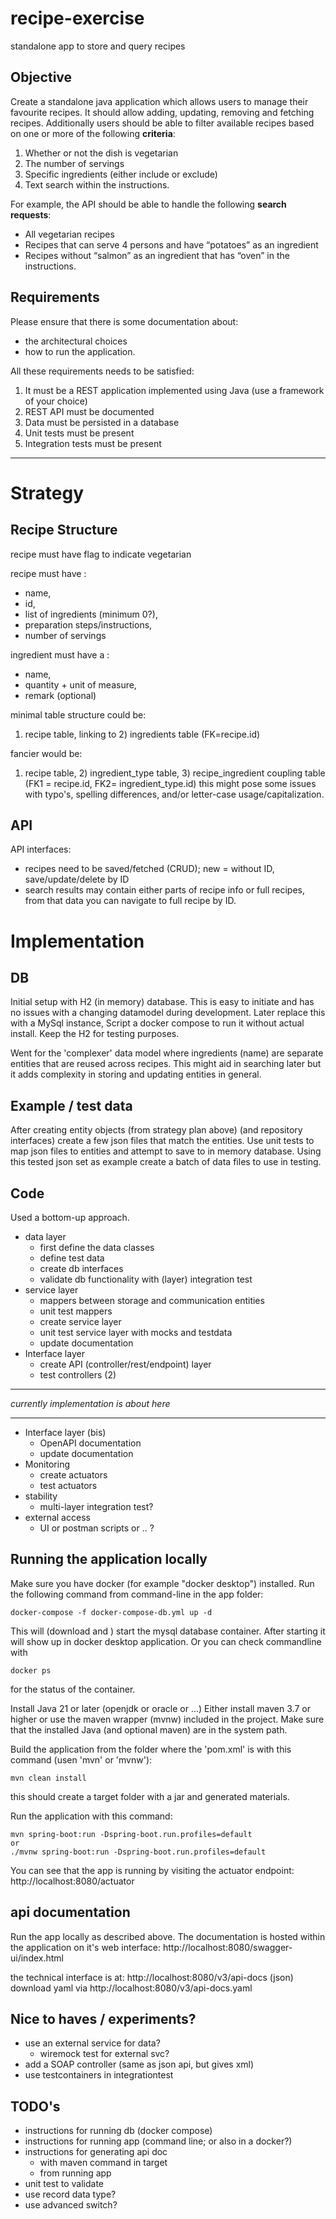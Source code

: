 # recipe-exercise
standalone app to store and query recipes

## Objective
Create a standalone java application which allows users to manage their favourite recipes. It should
allow adding, updating, removing and fetching recipes. Additionally users should be able to filter
available recipes based on one or more of the following **criteria**:
1. Whether or not the dish is vegetarian
2. The number of servings
3. Specific ingredients (either include or exclude)
4. Text search within the instructions.

For example, the API should be able to handle the following **search requests**:
- All vegetarian recipes
- Recipes that can serve 4 persons and have “potatoes” as an ingredient
- Recipes without “salmon” as an ingredient that has “oven” in the instructions.

## Requirements
Please ensure that there is some documentation about: 
- the architectural choices
- how to run the application. 

All these requirements needs to be satisfied:
1. It must be a REST application implemented using Java (use a framework of your choice)
2. REST API must be documented
3. Data must be persisted in a database
4. Unit tests must be present
5. Integration tests must be present

---

# Strategy
## Recipe Structure

recipe must have flag to indicate vegetarian

recipe must have :
- name, 
- id, 
- list of ingredients (minimum 0?), 
- preparation steps/instructions,
- number of servings

ingredient must have a :
- name, 
- quantity + unit of measure,
- remark (optional)

minimal table structure could be: 

1) recipe table, linking to 2) ingredients table (FK=recipe.id)

fancier would be: 

1) recipe table, 2) ingredient_type table, 3) recipe_ingredient coupling table (FK1 = recipe.id, FK2= ingredient_type.id)
this might pose some issues with typo's, spelling differences, and/or letter-case usage/capitalization.

## API

API interfaces:
- recipes need to be saved/fetched (CRUD); new = without ID, save/update/delete by ID
- search results may contain either parts of recipe info or full recipes, from that data you can navigate to full recipe by ID.

# Implementation

## DB

Initial setup with H2 (in memory) database. This is easy to initiate and has no issues with a changing datamodel during development.
Later replace this with a MySql instance, Script a docker compose to run it without actual install.
Keep the H2 for testing purposes.

Went for the 'complexer' data model where ingredients (name) are separate entities that are reused across recipes.
This might aid in searching later but it adds complexity in storing and updating entities in general.

## Example / test data

After creating entity objects (from strategy plan above) (and repository interfaces) create a few json files that match the entities.
Use unit tests to map json files to entities and attempt to save to in memory database.
Using this tested json set as example create a batch of data files to use in testing.

## Code

Used a bottom-up approach. 
- data layer
	- first define the data classes
	- define test data
	- create db interfaces
	- validate db functionality with (layer) integration test
- service layer
	- mappers between storage and communication entities
	- unit test mappers
	- create service layer
	- unit test service layer with mocks and testdata
	- update documentation
- Interface layer
	- create API (controller/rest/endpoint) layer
	- test controllers (2)

---

*currently implementation is about here*

---

- Interface layer (bis)
	- OpenAPI documentation
	- update documentation
- Monitoring
	- create actuators
	- test actuators
- stability
	- multi-layer integration test?
- external access
	- UI or postman scripts or .. ?
	
## Running the application locally

Make sure you have docker (for example "docker desktop") installed.
Run the following command from command-line in the app folder:
```
docker-compose -f docker-compose-db.yml up -d
```
This will (download and ) start the mysql database container.
After starting it will show up in docker desktop application.
Or you can check commandline with 
```
docker ps
```
for the status of the container.

Install Java 21 or later (openjdk or oracle or ...)
Either install maven 3.7 or higher or use the maven wrapper (mvnw) included in the project.
Make sure that the installed Java (and optional maven) are in the system path.

Build the application from the folder where the 'pom.xml' is with this command (usen 'mvn' or 'mvnw'):
```
mvn clean install
```
this should create a target folder with a jar and generated materials.

Run the application with this command:
```
mvn spring-boot:run -Dspring-boot.run.profiles=default
or
./mvnw spring-boot:run -Dspring-boot.run.profiles=default
```
You can see that the app is running by visiting the actuator endpoint:
http://localhost:8080/actuator

## api documentation

Run the app locally as described above.
The documentation is hosted within the application on it's web interface:
http://localhost:8080/swagger-ui/index.html

the technical interface is at:
http://localhost:8080/v3/api-docs (json)
download yaml via http://localhost:8080/v3/api-docs.yaml


## Nice to haves / experiments?

- use an external service for data?
	- wiremock test for external svc?
- add a SOAP controller (same as json api, but gives xml)
- use testcontainers in integrationtest

## TODO's

- instructions for running db (docker compose)
- instructions for running app (command line; or also in a docker?)
- instructions for generating api doc
	- with maven command in target
	- from running app
- unit test to validate 
- use record data type?
- use advanced switch?

